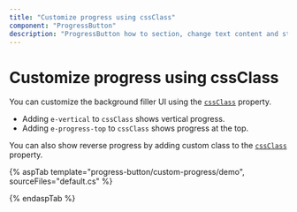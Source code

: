 ```yaml
---
title: "Customize progress using cssClass"
component: "ProgressButton"
description: "ProgressButton how to section, change text content and styles, hide spinner, customize progress."
---
```


# Customize progress using cssClass

You can customize the background filler UI using the [`cssClass`](https://help.syncfusion.com/cr/aspnetcore-js2/Syncfusion.EJ2.SplitButtons.ProgressButton.html#Syncfusion_EJ2_SplitButtons_ProgressButton_CssClass) property.

* Adding `e-vertical` to `cssClass` shows vertical progress.
* Adding `e-progress-top` to `cssClass` shows progress at the top.

You can also show reverse progress by adding custom class to the [`cssClass`](https://help.syncfusion.com/cr/aspnetcore-js2/Syncfusion.EJ2.SplitButtons.ProgressButton.html#Syncfusion_EJ2_SplitButtons_ProgressButton_CssClass) property.

{% aspTab template="progress-button/custom-progress/demo", sourceFiles="default.cs" %}

{% endaspTab %}